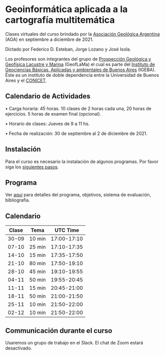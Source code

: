 # Geoinformática aplicada a la cartografía multitemática

Clases virtuales del curso brindado por la [Asociación Geológica Argentina](https://geologica.org.ar/) (AGA) en septiembre a diciembre de 2021.

Dictado por Federico D. Esteban, Jorge Lozano y José Isola.

Los profesores son integrantes del grupo de [Prospección Geológica y Geofísica Lacustre y Marina](https://www.geoflama.ar/) (GeofLaMa) el cual es parte del [Instituto de Geociencias Básicas, Aplicadas y ambientales de Buenos Aires](http://igeba.gl.fcen.uba.ar/) (IGEBA). Éste es un instituto de doble dependencia entre la Universidad de Buenos Aires y el [CONICET](https://www.conicet.gov.ar/).


## Calendario de Actividades

• Carga horaria: 45 horas. 10 clases de 2 horas cada una, 20 horas de ejercicios. 5 horas de examen final (opcional).

• Horario de clases: Jueves de 9 a 11 hs. 

• Fecha de realización: 30 de septiembre al 2 de diciembre de 2021.


## Instalación

Para el curso es necesario la instalación de algunos programas. Por favor siga los [siguientes pasos](https://github.com/Esteban82/AGA-Geoinformatica-2021/blob/main/Instalacion.MD).

## Programa

Ver [aquí](https://github.com/Esteban82/AGA-Geoinformatica-2021/blob/main/Programa.md) para detalles del programa, objetivos, sistema de evaluación, bibliografía.

## Calendario

| **Clase** | **Tema** | **UTC Time** |
|-----------|--------------|--------------|
| 30-09  | 10 min | 17:00-17:10  |
| 07-10    | 25 min | 17:10-17:35  |
| 14-10         | 15 min | 17:35-17:50  |
| 21-10    | 80 min |  17:50-19:10  |
| 28-10      | 45 min | 19:10-19:55  |
| 04-11      | 50 min | 19:55-20:45 |
| 11-11         | 15 min |  20:45-21:00  |
| 18-11      | 50 min |  21:00-21:50  |
| 25-11      | 10 min |  21:50-22:00  |
| 02-12      | 10 min |  21:50-22:00  |

## Communicación durante el curso

Usaremos un grupo de trabajo en el Slack. El chat de Zoom estará desactivado.



